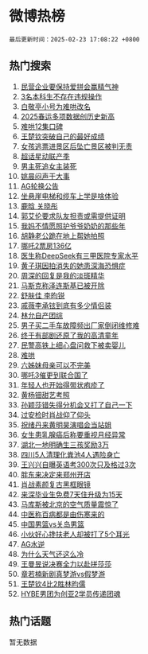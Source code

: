 # 微博热榜

`最后更新时间：2025-02-23 17:08:22 +0800`

## 热门搜索

1. [民营企业要保持爱拼会赢精气神](https://m.weibo.cn/search?containerid=100103type%3D1%26t%3D10%26q%3D%23%E6%B0%91%E8%90%A5%E4%BC%81%E4%B8%9A%E8%A6%81%E4%BF%9D%E6%8C%81%E7%88%B1%E6%8B%BC%E4%BC%9A%E8%B5%A2%E7%B2%BE%E6%B0%94%E7%A5%9E%23&stream_entry_id=51&isnewpage=1&extparam=seat%3D1%26cate%3D10103%26q%3D%2523%25E6%25B0%2591%25E8%2590%25A5%25E4%25BC%2581%25E4%25B8%259A%25E8%25A6%2581%25E4%25BF%259D%25E6%258C%2581%25E7%2588%25B1%25E6%258B%25BC%25E4%25BC%259A%25E8%25B5%25A2%25E7%25B2%25BE%25E6%25B0%2594%25E7%25A5%259E%2523%26filter_type%3Drealtimehot%26stream_entry_id%3D51%26c_type%3D51%26dgr%3D0%26pos%3D0%26display_time%3D1740301701%26pre_seqid%3D174030170107001071053141)
1. [3名本科生不存在违规操作](https://m.weibo.cn/search?containerid=100103type%3D1%26t%3D10%26q%3D%233%E5%90%8D%E6%9C%AC%E7%A7%91%E7%94%9F%E4%B8%8D%E5%AD%98%E5%9C%A8%E8%BF%9D%E8%A7%84%E6%93%8D%E4%BD%9C%23&stream_entry_id=31&isnewpage=1&extparam=seat%3D1%26band_rank%3D1%26filter_type%3Drealtimehot%26c_type%3D31%26pos%3D0%26lcate%3D5001%26realpos%3D1%26flag%3D2%26stream_entry_id%3D31%26q%3D%25233%25E5%2590%258D%25E6%259C%25AC%25E7%25A7%2591%25E7%2594%259F%25E4%25B8%258D%25E5%25AD%2598%25E5%259C%25A8%25E8%25BF%259D%25E8%25A7%2584%25E6%2593%258D%25E4%25BD%259C%2523%26dgr%3D0%26cate%3D5001%26display_time%3D1740301701%26pre_seqid%3D174030170107001071053141)
1. [白敬亭小号为难哄改名](https://m.weibo.cn/search?containerid=100103type%3D1%26t%3D10%26q%3D%23%E7%99%BD%E6%95%AC%E4%BA%AD%E5%B0%8F%E5%8F%B7%E4%B8%BA%E9%9A%BE%E5%93%84%E6%94%B9%E5%90%8D%23&stream_entry_id=31&isnewpage=1&extparam=seat%3D1%26band_rank%3D2%26filter_type%3Drealtimehot%26c_type%3D31%26pos%3D1%26lcate%3D5001%26realpos%3D2%26flag%3D1%26stream_entry_id%3D31%26q%3D%2523%25E7%2599%25BD%25E6%2595%25AC%25E4%25BA%25AD%25E5%25B0%258F%25E5%258F%25B7%25E4%25B8%25BA%25E9%259A%25BE%25E5%2593%2584%25E6%2594%25B9%25E5%2590%258D%2523%26dgr%3D0%26cate%3D5001%26display_time%3D1740301701%26pre_seqid%3D174030170107001071053141)
1. [2025春运多项数据创历史新高](https://m.weibo.cn/search?containerid=100103type%3D1%26t%3D10%26q%3D%232025%E6%98%A5%E8%BF%90%E5%A4%9A%E9%A1%B9%E6%95%B0%E6%8D%AE%E5%88%9B%E5%8E%86%E5%8F%B2%E6%96%B0%E9%AB%98%23&stream_entry_id=31&isnewpage=1&extparam=seat%3D1%26band_rank%3D3%26filter_type%3Drealtimehot%26c_type%3D31%26pos%3D2%26lcate%3D5001%26realpos%3D3%26flag%3D1%26stream_entry_id%3D31%26q%3D%25232025%25E6%2598%25A5%25E8%25BF%2590%25E5%25A4%259A%25E9%25A1%25B9%25E6%2595%25B0%25E6%258D%25AE%25E5%2588%259B%25E5%258E%2586%25E5%258F%25B2%25E6%2596%25B0%25E9%25AB%2598%2523%26dgr%3D0%26cate%3D5001%26display_time%3D1740301701%26pre_seqid%3D174030170107001071053141)
1. [难哄12集口碑](https://m.weibo.cn/search?containerid=100103type%3D1%26t%3D10%26q%3D%E9%9A%BE%E5%93%8412%E9%9B%86%E5%8F%A3%E7%A2%91&stream_entry_id=31&isnewpage=1&extparam=seat%3D1%26band_rank%3D4%26filter_type%3Drealtimehot%26c_type%3D31%26pos%3D3%26lcate%3D5001%26realpos%3D4%26flag%3D2%26stream_entry_id%3D31%26q%3D%25E9%259A%25BE%25E5%2593%258412%25E9%259B%2586%25E5%258F%25A3%25E7%25A2%2591%26dgr%3D0%26cate%3D5001%26display_time%3D1740301701%26pre_seqid%3D174030170107001071053141)
1. [王楚钦突破自己的最好成绩](https://m.weibo.cn/search?containerid=100103type%3D1%26t%3D10%26q%3D%23%E7%8E%8B%E6%A5%9A%E9%92%A6%E7%AA%81%E7%A0%B4%E8%87%AA%E5%B7%B1%E7%9A%84%E6%9C%80%E5%A5%BD%E6%88%90%E7%BB%A9%23&stream_entry_id=31&isnewpage=1&extparam=seat%3D1%26band_rank%3D5%26filter_type%3Drealtimehot%26c_type%3D31%26pos%3D4%26lcate%3D5001%26realpos%3D5%26flag%3D1%26stream_entry_id%3D31%26q%3D%2523%25E7%258E%258B%25E6%25A5%259A%25E9%2592%25A6%25E7%25AA%2581%25E7%25A0%25B4%25E8%2587%25AA%25E5%25B7%25B1%25E7%259A%2584%25E6%259C%2580%25E5%25A5%25BD%25E6%2588%2590%25E7%25BB%25A9%2523%26dgr%3D0%26cate%3D5001%26display_time%3D1740301701%26pre_seqid%3D174030170107001071053141)
1. [女孩逃票进景区后坠亡景区被判无责](https://m.weibo.cn/search?containerid=100103type%3D1%26t%3D10%26q%3D%23%E5%A5%B3%E5%AD%A9%E9%80%83%E7%A5%A8%E8%BF%9B%E6%99%AF%E5%8C%BA%E5%90%8E%E5%9D%A0%E4%BA%A1%E6%99%AF%E5%8C%BA%E8%A2%AB%E5%88%A4%E6%97%A0%E8%B4%A3%23&stream_entry_id=31&isnewpage=1&extparam=seat%3D1%26band_rank%3D6%26filter_type%3Drealtimehot%26c_type%3D31%26pos%3D5%26lcate%3D5001%26realpos%3D6%26flag%3D0%26stream_entry_id%3D31%26q%3D%2523%25E5%25A5%25B3%25E5%25AD%25A9%25E9%2580%2583%25E7%25A5%25A8%25E8%25BF%259B%25E6%2599%25AF%25E5%258C%25BA%25E5%2590%258E%25E5%259D%25A0%25E4%25BA%25A1%25E6%2599%25AF%25E5%258C%25BA%25E8%25A2%25AB%25E5%2588%25A4%25E6%2597%25A0%25E8%25B4%25A3%2523%26dgr%3D0%26cate%3D5001%26display_time%3D1740301701%26pre_seqid%3D174030170107001071053141)
1. [超话星动联产季](https://m.weibo.cn/search?containerid=100103type%3D1%26t%3D10%26q%3D%23%E8%B6%85%E8%AF%9D%E6%98%9F%E5%8A%A8%E8%81%94%E4%BA%A7%E5%AD%A3%23&stream_entry_id=31&isnewpage=1&extparam=seat%3D1%26band_rank%3D7%26filter_type%3Drealtimehot%26c_type%3D31%26pos%3D6%26lcate%3D5001%26adid%3D276501%26is_ad_pos%3D1%26stream_entry_id%3D31%26q%3D%2523%25E8%25B6%2585%25E8%25AF%259D%25E6%2598%259F%25E5%258A%25A8%25E8%2581%2594%25E4%25BA%25A7%25E5%25AD%25A3%2523%26dgr%3D0%26cate%3D5001%26display_time%3D1740301701%26pre_seqid%3D174030170107001071053141)
1. [男主死追女主装死](https://m.weibo.cn/search?containerid=100103type%3D1%26t%3D10%26q%3D%E7%94%B7%E4%B8%BB%E6%AD%BB%E8%BF%BD%E5%A5%B3%E4%B8%BB%E8%A3%85%E6%AD%BB&stream_entry_id=31&isnewpage=1&extparam=seat%3D1%26band_rank%3D7%26filter_type%3Drealtimehot%26c_type%3D31%26pos%3D7%26lcate%3D5001%26realpos%3D7%26flag%3D0%26stream_entry_id%3D31%26q%3D%25E7%2594%25B7%25E4%25B8%25BB%25E6%25AD%25BB%25E8%25BF%25BD%25E5%25A5%25B3%25E4%25B8%25BB%25E8%25A3%2585%25E6%25AD%25BB%26dgr%3D0%26cate%3D5001%26display_time%3D1740301701%26pre_seqid%3D174030170107001071053141)
1. [姚晨闷声干大事](https://m.weibo.cn/search?containerid=100103type%3D1%26t%3D10%26q%3D%E5%A7%9A%E6%99%A8%E9%97%B7%E5%A3%B0%E5%B9%B2%E5%A4%A7%E4%BA%8B&stream_entry_id=31&isnewpage=1&extparam=seat%3D1%26band_rank%3D8%26filter_type%3Drealtimehot%26c_type%3D31%26pos%3D8%26lcate%3D5001%26realpos%3D8%26flag%3D2%26stream_entry_id%3D31%26q%3D%25E5%25A7%259A%25E6%2599%25A8%25E9%2597%25B7%25E5%25A3%25B0%25E5%25B9%25B2%25E5%25A4%25A7%25E4%25BA%258B%26dgr%3D0%26cate%3D5001%26display_time%3D1740301701%26pre_seqid%3D174030170107001071053141)
1. [AG轮换公告](https://m.weibo.cn/search?containerid=100103type%3D1%26t%3D10%26q%3D%23AG%E8%BD%AE%E6%8D%A2%E5%85%AC%E5%91%8A%23&stream_entry_id=31&isnewpage=1&extparam=seat%3D1%26band_rank%3D9%26filter_type%3Drealtimehot%26c_type%3D31%26pos%3D9%26lcate%3D5001%26realpos%3D9%26flag%3D0%26stream_entry_id%3D31%26q%3D%2523AG%25E8%25BD%25AE%25E6%258D%25A2%25E5%2585%25AC%25E5%2591%258A%2523%26dgr%3D0%26cate%3D5001%26display_time%3D1740301701%26pre_seqid%3D174030170107001071053141)
1. [坐悬崖电梯和缆车上学是啥体验](https://m.weibo.cn/search?containerid=100103type%3D1%26t%3D10%26q%3D%23%E5%9D%90%E6%82%AC%E5%B4%96%E7%94%B5%E6%A2%AF%E5%92%8C%E7%BC%86%E8%BD%A6%E4%B8%8A%E5%AD%A6%E6%98%AF%E5%95%A5%E4%BD%93%E9%AA%8C%23&stream_entry_id=31&isnewpage=1&extparam=seat%3D1%26band_rank%3D10%26filter_type%3Drealtimehot%26c_type%3D31%26pos%3D10%26lcate%3D5001%26realpos%3D10%26flag%3D1%26stream_entry_id%3D31%26q%3D%2523%25E5%259D%2590%25E6%2582%25AC%25E5%25B4%2596%25E7%2594%25B5%25E6%25A2%25AF%25E5%2592%258C%25E7%25BC%2586%25E8%25BD%25A6%25E4%25B8%258A%25E5%25AD%25A6%25E6%2598%25AF%25E5%2595%25A5%25E4%25BD%2593%25E9%25AA%258C%2523%26dgr%3D0%26cate%3D5001%26display_time%3D1740301701%26pre_seqid%3D174030170107001071053141)
1. [鹿晗 关晓彤](https://m.weibo.cn/search?containerid=100103type%3D1%26t%3D10%26q%3D%E9%B9%BF%E6%99%97+%E5%85%B3%E6%99%93%E5%BD%A4&stream_entry_id=31&isnewpage=1&extparam=seat%3D1%26band_rank%3D11%26filter_type%3Drealtimehot%26c_type%3D31%26pos%3D11%26lcate%3D5001%26realpos%3D11%26flag%3D1%26stream_entry_id%3D31%26q%3D%25E9%25B9%25BF%25E6%2599%2597%2520%25E5%2585%25B3%25E6%2599%2593%25E5%25BD%25A4%26dgr%3D0%26cate%3D5001%26display_time%3D1740301701%26pre_seqid%3D174030170107001071053141)
1. [郭艾伦要求队友担责或需提供证明](https://m.weibo.cn/search?containerid=100103type%3D1%26t%3D10%26q%3D%23%E9%83%AD%E8%89%BE%E4%BC%A6%E8%A6%81%E6%B1%82%E9%98%9F%E5%8F%8B%E6%8B%85%E8%B4%A3%E6%88%96%E9%9C%80%E6%8F%90%E4%BE%9B%E8%AF%81%E6%98%8E%23&stream_entry_id=31&isnewpage=1&extparam=seat%3D1%26band_rank%3D12%26filter_type%3Drealtimehot%26c_type%3D31%26pos%3D12%26lcate%3D5001%26realpos%3D12%26flag%3D1%26stream_entry_id%3D31%26q%3D%2523%25E9%2583%25AD%25E8%2589%25BE%25E4%25BC%25A6%25E8%25A6%2581%25E6%25B1%2582%25E9%2598%259F%25E5%258F%258B%25E6%258B%2585%25E8%25B4%25A3%25E6%2588%2596%25E9%259C%2580%25E6%258F%2590%25E4%25BE%259B%25E8%25AF%2581%25E6%2598%258E%2523%26dgr%3D0%26cate%3D5001%26display_time%3D1740301701%26pre_seqid%3D174030170107001071053141)
1. [我妈不情愿照护爷爷奶奶的那些年](https://m.weibo.cn/search?containerid=100103type%3D1%26t%3D10%26q%3D%23%E6%88%91%E5%A6%88%E4%B8%8D%E6%83%85%E6%84%BF%E7%85%A7%E6%8A%A4%E7%88%B7%E7%88%B7%E5%A5%B6%E5%A5%B6%E7%9A%84%E9%82%A3%E4%BA%9B%E5%B9%B4%23&stream_entry_id=31&isnewpage=1&extparam=seat%3D1%26band_rank%3D13%26filter_type%3Drealtimehot%26c_type%3D31%26pos%3D13%26lcate%3D5001%26realpos%3D13%26flag%3D0%26stream_entry_id%3D31%26q%3D%2523%25E6%2588%2591%25E5%25A6%2588%25E4%25B8%258D%25E6%2583%2585%25E6%2584%25BF%25E7%2585%25A7%25E6%258A%25A4%25E7%2588%25B7%25E7%2588%25B7%25E5%25A5%25B6%25E5%25A5%25B6%25E7%259A%2584%25E9%2582%25A3%25E4%25BA%259B%25E5%25B9%25B4%2523%26dgr%3D0%26cate%3D5001%26display_time%3D1740301701%26pre_seqid%3D174030170107001071053141)
1. [胡静老公跪在地上帮她拍照](https://m.weibo.cn/search?containerid=100103type%3D1%26t%3D10%26q%3D%23%E8%83%A1%E9%9D%99%E8%80%81%E5%85%AC%E8%B7%AA%E5%9C%A8%E5%9C%B0%E4%B8%8A%E5%B8%AE%E5%A5%B9%E6%8B%8D%E7%85%A7%23&stream_entry_id=31&isnewpage=1&extparam=seat%3D1%26band_rank%3D14%26filter_type%3Drealtimehot%26c_type%3D31%26pos%3D14%26lcate%3D5001%26realpos%3D14%26flag%3D2%26stream_entry_id%3D31%26q%3D%2523%25E8%2583%25A1%25E9%259D%2599%25E8%2580%2581%25E5%2585%25AC%25E8%25B7%25AA%25E5%259C%25A8%25E5%259C%25B0%25E4%25B8%258A%25E5%25B8%25AE%25E5%25A5%25B9%25E6%258B%258D%25E7%2585%25A7%2523%26dgr%3D0%26cate%3D5001%26display_time%3D1740301701%26pre_seqid%3D174030170107001071053141)
1. [哪吒2票房136亿](https://m.weibo.cn/search?containerid=100103type%3D1%26t%3D10%26q%3D%23%E5%93%AA%E5%90%922%E7%A5%A8%E6%88%BF136%E4%BA%BF%23&stream_entry_id=31&isnewpage=1&extparam=seat%3D1%26band_rank%3D15%26filter_type%3Drealtimehot%26c_type%3D31%26pos%3D15%26lcate%3D5001%26realpos%3D15%26flag%3D0%26stream_entry_id%3D31%26q%3D%2523%25E5%2593%25AA%25E5%2590%25922%25E7%25A5%25A8%25E6%2588%25BF136%25E4%25BA%25BF%2523%26dgr%3D0%26cate%3D5001%26display_time%3D1740301701%26pre_seqid%3D174030170107001071053141)
1. [医生称DeepSeek有三甲医院专家水平](https://m.weibo.cn/search?containerid=100103type%3D1%26t%3D10%26q%3D%23%E5%8C%BB%E7%94%9F%E7%A7%B0DeepSeek%E6%9C%89%E4%B8%89%E7%94%B2%E5%8C%BB%E9%99%A2%E4%B8%93%E5%AE%B6%E6%B0%B4%E5%B9%B3%23&stream_entry_id=31&isnewpage=1&extparam=seat%3D1%26band_rank%3D16%26filter_type%3Drealtimehot%26c_type%3D31%26pos%3D16%26lcate%3D5001%26realpos%3D16%26flag%3D2%26stream_entry_id%3D31%26q%3D%2523%25E5%258C%25BB%25E7%2594%259F%25E7%25A7%25B0DeepSeek%25E6%259C%2589%25E4%25B8%2589%25E7%2594%25B2%25E5%258C%25BB%25E9%2599%25A2%25E4%25B8%2593%25E5%25AE%25B6%25E6%25B0%25B4%25E5%25B9%25B3%2523%26dgr%3D0%26cate%3D5001%26display_time%3D1740301701%26pre_seqid%3D174030170107001071053141)
1. [黄子琪因拍消失的她患深海恐惧症](https://m.weibo.cn/search?containerid=100103type%3D1%26t%3D10%26q%3D%E9%BB%84%E5%AD%90%E7%90%AA%E5%9B%A0%E6%8B%8D%E6%B6%88%E5%A4%B1%E7%9A%84%E5%A5%B9%E6%82%A3%E6%B7%B1%E6%B5%B7%E6%81%90%E6%83%A7%E7%97%87&stream_entry_id=31&isnewpage=1&extparam=seat%3D1%26band_rank%3D17%26filter_type%3Drealtimehot%26c_type%3D31%26pos%3D17%26lcate%3D5001%26realpos%3D17%26flag%3D1%26stream_entry_id%3D31%26q%3D%25E9%25BB%2584%25E5%25AD%2590%25E7%2590%25AA%25E5%259B%25A0%25E6%258B%258D%25E6%25B6%2588%25E5%25A4%25B1%25E7%259A%2584%25E5%25A5%25B9%25E6%2582%25A3%25E6%25B7%25B1%25E6%25B5%25B7%25E6%2581%2590%25E6%2583%25A7%25E7%2597%2587%26dgr%3D0%26cate%3D5001%26display_time%3D1740301701%26pre_seqid%3D174030170107001071053141)
1. [周深的回复是我的淡斑精华](https://m.weibo.cn/search?containerid=100103type%3D1%26t%3D10%26q%3D%E5%91%A8%E6%B7%B1%E7%9A%84%E5%9B%9E%E5%A4%8D%E6%98%AF%E6%88%91%E7%9A%84%E6%B7%A1%E6%96%91%E7%B2%BE%E5%8D%8E&stream_entry_id=31&isnewpage=1&extparam=seat%3D1%26band_rank%3D18%26filter_type%3Drealtimehot%26c_type%3D31%26pos%3D18%26lcate%3D5001%26realpos%3D18%26flag%3D1%26stream_entry_id%3D31%26q%3D%25E5%2591%25A8%25E6%25B7%25B1%25E7%259A%2584%25E5%259B%259E%25E5%25A4%258D%25E6%2598%25AF%25E6%2588%2591%25E7%259A%2584%25E6%25B7%25A1%25E6%2596%2591%25E7%25B2%25BE%25E5%258D%258E%26dgr%3D0%26cate%3D5001%26display_time%3D1740301701%26pre_seqid%3D174030170107001071053141)
1. [马斯克称泽连斯基已被开除](https://m.weibo.cn/search?containerid=100103type%3D1%26t%3D10%26q%3D%23%E9%A9%AC%E6%96%AF%E5%85%8B%E7%A7%B0%E6%B3%BD%E8%BF%9E%E6%96%AF%E5%9F%BA%E5%B7%B2%E8%A2%AB%E5%BC%80%E9%99%A4%23&stream_entry_id=31&isnewpage=1&extparam=seat%3D1%26band_rank%3D19%26filter_type%3Drealtimehot%26c_type%3D31%26pos%3D19%26lcate%3D5001%26realpos%3D19%26flag%3D0%26stream_entry_id%3D31%26q%3D%2523%25E9%25A9%25AC%25E6%2596%25AF%25E5%2585%258B%25E7%25A7%25B0%25E6%25B3%25BD%25E8%25BF%259E%25E6%2596%25AF%25E5%259F%25BA%25E5%25B7%25B2%25E8%25A2%25AB%25E5%25BC%2580%25E9%2599%25A4%2523%26dgr%3D0%26cate%3D5001%26display_time%3D1740301701%26pre_seqid%3D174030170107001071053141)
1. [舒肤佳 李昀锐](https://m.weibo.cn/search?containerid=100103type%3D1%26t%3D10%26q%3D%E8%88%92%E8%82%A4%E4%BD%B3+%E6%9D%8E%E6%98%80%E9%94%90&stream_entry_id=31&isnewpage=1&extparam=seat%3D1%26band_rank%3D20%26filter_type%3Drealtimehot%26c_type%3D31%26pos%3D20%26lcate%3D5001%26realpos%3D20%26flag%3D1%26stream_entry_id%3D31%26q%3D%25E8%2588%2592%25E8%2582%25A4%25E4%25BD%25B3%2520%25E6%259D%258E%25E6%2598%2580%25E9%2594%2590%26dgr%3D0%26cate%3D5001%26display_time%3D1740301701%26pre_seqid%3D174030170107001071053141)
1. [戚薇李承铉到底有多少情侣装](https://m.weibo.cn/search?containerid=100103type%3D1%26t%3D10%26q%3D%23%E6%88%9A%E8%96%87%E6%9D%8E%E6%89%BF%E9%93%89%E5%88%B0%E5%BA%95%E6%9C%89%E5%A4%9A%E5%B0%91%E6%83%85%E4%BE%A3%E8%A3%85%23&stream_entry_id=31&isnewpage=1&extparam=seat%3D1%26band_rank%3D21%26filter_type%3Drealtimehot%26c_type%3D31%26pos%3D21%26lcate%3D5001%26realpos%3D21%26flag%3D1%26stream_entry_id%3D31%26q%3D%2523%25E6%2588%259A%25E8%2596%2587%25E6%259D%258E%25E6%2589%25BF%25E9%2593%2589%25E5%2588%25B0%25E5%25BA%2595%25E6%259C%2589%25E5%25A4%259A%25E5%25B0%2591%25E6%2583%2585%25E4%25BE%25A3%25E8%25A3%2585%2523%26dgr%3D0%26cate%3D5001%26display_time%3D1740301701%26pre_seqid%3D174030170107001071053141)
1. [林允自产团综](https://m.weibo.cn/search?containerid=100103type%3D1%26t%3D10%26q%3D%E6%9E%97%E5%85%81%E8%87%AA%E4%BA%A7%E5%9B%A2%E7%BB%BC&stream_entry_id=31&isnewpage=1&extparam=seat%3D1%26band_rank%3D22%26filter_type%3Drealtimehot%26c_type%3D31%26pos%3D22%26lcate%3D5001%26realpos%3D22%26flag%3D1%26stream_entry_id%3D31%26q%3D%25E6%259E%2597%25E5%2585%2581%25E8%2587%25AA%25E4%25BA%25A7%25E5%259B%25A2%25E7%25BB%25BC%26dgr%3D0%26cate%3D5001%26display_time%3D1740301701%26pre_seqid%3D174030170107001071053141)
1. [男子买二手车故障频出厂家倒闭维修难](https://m.weibo.cn/search?containerid=100103type%3D1%26t%3D10%26q%3D%23%E7%94%B7%E5%AD%90%E4%B9%B0%E4%BA%8C%E6%89%8B%E8%BD%A6%E6%95%85%E9%9A%9C%E9%A2%91%E5%87%BA%E5%8E%82%E5%AE%B6%E5%80%92%E9%97%AD%E7%BB%B4%E4%BF%AE%E9%9A%BE%23&stream_entry_id=31&isnewpage=1&extparam=seat%3D1%26band_rank%3D23%26filter_type%3Drealtimehot%26c_type%3D31%26pos%3D23%26lcate%3D5001%26realpos%3D23%26flag%3D1%26stream_entry_id%3D31%26q%3D%2523%25E7%2594%25B7%25E5%25AD%2590%25E4%25B9%25B0%25E4%25BA%258C%25E6%2589%258B%25E8%25BD%25A6%25E6%2595%2585%25E9%259A%259C%25E9%25A2%2591%25E5%2587%25BA%25E5%258E%2582%25E5%25AE%25B6%25E5%2580%2592%25E9%2597%25AD%25E7%25BB%25B4%25E4%25BF%25AE%25E9%259A%25BE%2523%26dgr%3D0%26cate%3D5001%26display_time%3D1740301701%26pre_seqid%3D174030170107001071053141)
1. [终于有部剧还原了我的高清童年](https://m.weibo.cn/search?containerid=100103type%3D1%26t%3D10%26q%3D%E7%BB%88%E4%BA%8E%E6%9C%89%E9%83%A8%E5%89%A7%E8%BF%98%E5%8E%9F%E4%BA%86%E6%88%91%E7%9A%84%E9%AB%98%E6%B8%85%E7%AB%A5%E5%B9%B4&stream_entry_id=31&isnewpage=1&extparam=seat%3D1%26band_rank%3D24%26filter_type%3Drealtimehot%26c_type%3D31%26pos%3D24%26lcate%3D5001%26realpos%3D24%26flag%3D0%26stream_entry_id%3D31%26q%3D%25E7%25BB%2588%25E4%25BA%258E%25E6%259C%2589%25E9%2583%25A8%25E5%2589%25A7%25E8%25BF%2598%25E5%258E%259F%25E4%25BA%2586%25E6%2588%2591%25E7%259A%2584%25E9%25AB%2598%25E6%25B8%2585%25E7%25AB%25A5%25E5%25B9%25B4%26dgr%3D0%26cate%3D5001%26display_time%3D1740301701%26pre_seqid%3D174030170107001071053141)
1. [民警高铁上细心盘问救下被卖婴儿](https://m.weibo.cn/search?containerid=100103type%3D1%26t%3D10%26q%3D%23%E6%B0%91%E8%AD%A6%E9%AB%98%E9%93%81%E4%B8%8A%E7%BB%86%E5%BF%83%E7%9B%98%E9%97%AE%E6%95%91%E4%B8%8B%E8%A2%AB%E5%8D%96%E5%A9%B4%E5%84%BF%23&stream_entry_id=31&isnewpage=1&extparam=seat%3D1%26band_rank%3D25%26filter_type%3Drealtimehot%26c_type%3D31%26pos%3D25%26lcate%3D5001%26realpos%3D25%26flag%3D1%26stream_entry_id%3D31%26q%3D%2523%25E6%25B0%2591%25E8%25AD%25A6%25E9%25AB%2598%25E9%2593%2581%25E4%25B8%258A%25E7%25BB%2586%25E5%25BF%2583%25E7%259B%2598%25E9%2597%25AE%25E6%2595%2591%25E4%25B8%258B%25E8%25A2%25AB%25E5%258D%2596%25E5%25A9%25B4%25E5%2584%25BF%2523%26dgr%3D0%26cate%3D5001%26display_time%3D1740301701%26pre_seqid%3D174030170107001071053141)
1. [难哄](https://m.weibo.cn/search?containerid=100103type%3D1%26t%3D10%26q%3D%E9%9A%BE%E5%93%84&stream_entry_id=31&isnewpage=1&extparam=seat%3D1%26band_rank%3D26%26filter_type%3Drealtimehot%26c_type%3D31%26pos%3D26%26lcate%3D5001%26realpos%3D26%26flag%3D0%26stream_entry_id%3D31%26q%3D%25E9%259A%25BE%25E5%2593%2584%26dgr%3D0%26cate%3D5001%26display_time%3D1740301701%26pre_seqid%3D174030170107001071053141)
1. [六姊妹母亲可以不完美](https://m.weibo.cn/search?containerid=100103type%3D1%26t%3D10%26q%3D%E5%85%AD%E5%A7%8A%E5%A6%B9%E6%AF%8D%E4%BA%B2%E5%8F%AF%E4%BB%A5%E4%B8%8D%E5%AE%8C%E7%BE%8E&stream_entry_id=31&isnewpage=1&extparam=seat%3D1%26band_rank%3D27%26filter_type%3Drealtimehot%26c_type%3D31%26pos%3D27%26lcate%3D5001%26realpos%3D27%26flag%3D1%26stream_entry_id%3D31%26q%3D%25E5%2585%25AD%25E5%25A7%258A%25E5%25A6%25B9%25E6%25AF%258D%25E4%25BA%25B2%25E5%258F%25AF%25E4%25BB%25A5%25E4%25B8%258D%25E5%25AE%258C%25E7%25BE%258E%26dgr%3D0%26cate%3D5001%26display_time%3D1740301701%26pre_seqid%3D174030170107001071053141)
1. [哪吒3催更到联合国了](https://m.weibo.cn/search?containerid=100103type%3D1%26t%3D10%26q%3D%23%E5%93%AA%E5%90%923%E5%82%AC%E6%9B%B4%E5%88%B0%E8%81%94%E5%90%88%E5%9B%BD%E4%BA%86%23&stream_entry_id=31&isnewpage=1&extparam=seat%3D1%26band_rank%3D28%26filter_type%3Drealtimehot%26c_type%3D31%26pos%3D28%26lcate%3D5001%26realpos%3D28%26flag%3D0%26stream_entry_id%3D31%26q%3D%2523%25E5%2593%25AA%25E5%2590%25923%25E5%2582%25AC%25E6%259B%25B4%25E5%2588%25B0%25E8%2581%2594%25E5%2590%2588%25E5%259B%25BD%25E4%25BA%2586%2523%26dgr%3D0%26cate%3D5001%26display_time%3D1740301701%26pre_seqid%3D174030170107001071053141)
1. [年轻人也开始得带状疱疹了](https://m.weibo.cn/search?containerid=100103type%3D1%26t%3D10%26q%3D%23%E5%B9%B4%E8%BD%BB%E4%BA%BA%E4%B9%9F%E5%BC%80%E5%A7%8B%E5%BE%97%E5%B8%A6%E7%8A%B6%E7%96%B1%E7%96%B9%E4%BA%86%23&stream_entry_id=31&isnewpage=1&extparam=seat%3D1%26band_rank%3D29%26filter_type%3Drealtimehot%26c_type%3D31%26pos%3D29%26lcate%3D5001%26realpos%3D29%26flag%3D1%26stream_entry_id%3D31%26q%3D%2523%25E5%25B9%25B4%25E8%25BD%25BB%25E4%25BA%25BA%25E4%25B9%259F%25E5%25BC%2580%25E5%25A7%258B%25E5%25BE%2597%25E5%25B8%25A6%25E7%258A%25B6%25E7%2596%25B1%25E7%2596%25B9%25E4%25BA%2586%2523%26dgr%3D0%26cate%3D5001%26display_time%3D1740301701%26pre_seqid%3D174030170107001071053141)
1. [黄杨钿甜艺考照](https://m.weibo.cn/search?containerid=100103type%3D1%26t%3D10%26q%3D%23%E9%BB%84%E6%9D%A8%E9%92%BF%E7%94%9C%E8%89%BA%E8%80%83%E7%85%A7%23&stream_entry_id=31&isnewpage=1&extparam=seat%3D1%26band_rank%3D30%26filter_type%3Drealtimehot%26c_type%3D31%26pos%3D30%26lcate%3D5001%26realpos%3D30%26flag%3D0%26stream_entry_id%3D31%26q%3D%2523%25E9%25BB%2584%25E6%259D%25A8%25E9%2592%25BF%25E7%2594%259C%25E8%2589%25BA%25E8%2580%2583%25E7%2585%25A7%2523%26dgr%3D0%26cate%3D5001%26display_time%3D1740301701%26pre_seqid%3D174030170107001071053141)
1. [孙颖莎错失得分机会又打了自己一下](https://m.weibo.cn/search?containerid=100103type%3D1%26t%3D10%26q%3D%23%E5%AD%99%E9%A2%96%E8%8E%8E%E9%94%99%E5%A4%B1%E5%BE%97%E5%88%86%E6%9C%BA%E4%BC%9A%E5%8F%88%E6%89%93%E4%BA%86%E8%87%AA%E5%B7%B1%E4%B8%80%E4%B8%8B%23&stream_entry_id=31&isnewpage=1&extparam=seat%3D1%26band_rank%3D31%26filter_type%3Drealtimehot%26c_type%3D31%26pos%3D31%26lcate%3D5001%26realpos%3D31%26flag%3D1%26stream_entry_id%3D31%26q%3D%2523%25E5%25AD%2599%25E9%25A2%2596%25E8%258E%258E%25E9%2594%2599%25E5%25A4%25B1%25E5%25BE%2597%25E5%2588%2586%25E6%259C%25BA%25E4%25BC%259A%25E5%258F%2588%25E6%2589%2593%25E4%25BA%2586%25E8%2587%25AA%25E5%25B7%25B1%25E4%25B8%2580%25E4%25B8%258B%2523%26dgr%3D0%26cate%3D5001%26display_time%3D1740301701%26pre_seqid%3D174030170107001071053141)
1. [过安检时肖战仰了仰头](https://m.weibo.cn/search?containerid=100103type%3D1%26t%3D10%26q%3D%23%E8%BF%87%E5%AE%89%E6%A3%80%E6%97%B6%E8%82%96%E6%88%98%E4%BB%B0%E4%BA%86%E4%BB%B0%E5%A4%B4%23&stream_entry_id=31&isnewpage=1&extparam=seat%3D1%26band_rank%3D32%26filter_type%3Drealtimehot%26c_type%3D31%26pos%3D32%26lcate%3D5001%26realpos%3D32%26flag%3D0%26stream_entry_id%3D31%26q%3D%2523%25E8%25BF%2587%25E5%25AE%2589%25E6%25A3%2580%25E6%2597%25B6%25E8%2582%2596%25E6%2588%2598%25E4%25BB%25B0%25E4%25BA%2586%25E4%25BB%25B0%25E5%25A4%25B4%2523%26dgr%3D0%26cate%3D5001%26display_time%3D1740301701%26pre_seqid%3D174030170107001071053141)
1. [祝绪丹来黄明昊演唱会当站姐](https://m.weibo.cn/search?containerid=100103type%3D1%26t%3D10%26q%3D%E7%A5%9D%E7%BB%AA%E4%B8%B9%E6%9D%A5%E9%BB%84%E6%98%8E%E6%98%8A%E6%BC%94%E5%94%B1%E4%BC%9A%E5%BD%93%E7%AB%99%E5%A7%90&stream_entry_id=31&isnewpage=1&extparam=seat%3D1%26band_rank%3D33%26filter_type%3Drealtimehot%26c_type%3D31%26pos%3D33%26lcate%3D5001%26realpos%3D33%26flag%3D1%26stream_entry_id%3D31%26q%3D%25E7%25A5%259D%25E7%25BB%25AA%25E4%25B8%25B9%25E6%259D%25A5%25E9%25BB%2584%25E6%2598%258E%25E6%2598%258A%25E6%25BC%2594%25E5%2594%25B1%25E4%25BC%259A%25E5%25BD%2593%25E7%25AB%2599%25E5%25A7%2590%26dgr%3D0%26cate%3D5001%26display_time%3D1740301701%26pre_seqid%3D174030170107001071053141)
1. [女生患乳腺癌后称要重视月经异常](https://m.weibo.cn/search?containerid=100103type%3D1%26t%3D10%26q%3D%23%E5%A5%B3%E7%94%9F%E6%82%A3%E4%B9%B3%E8%85%BA%E7%99%8C%E5%90%8E%E7%A7%B0%E8%A6%81%E9%87%8D%E8%A7%86%E6%9C%88%E7%BB%8F%E5%BC%82%E5%B8%B8%23&stream_entry_id=31&isnewpage=1&extparam=seat%3D1%26band_rank%3D34%26filter_type%3Drealtimehot%26c_type%3D31%26pos%3D34%26lcate%3D5001%26realpos%3D34%26flag%3D0%26stream_entry_id%3D31%26q%3D%2523%25E5%25A5%25B3%25E7%2594%259F%25E6%2582%25A3%25E4%25B9%25B3%25E8%2585%25BA%25E7%2599%258C%25E5%2590%258E%25E7%25A7%25B0%25E8%25A6%2581%25E9%2587%258D%25E8%25A7%2586%25E6%259C%2588%25E7%25BB%258F%25E5%25BC%2582%25E5%25B8%25B8%2523%26dgr%3D0%26cate%3D5001%26display_time%3D1740301701%26pre_seqid%3D174030170107001071053141)
1. [湖北一地明确生三孩奖励3万](https://m.weibo.cn/search?containerid=100103type%3D1%26t%3D10%26q%3D%23%E6%B9%96%E5%8C%97%E4%B8%80%E5%9C%B0%E6%98%8E%E7%A1%AE%E7%94%9F%E4%B8%89%E5%AD%A9%E5%A5%96%E5%8A%B13%E4%B8%87%23&stream_entry_id=31&isnewpage=1&extparam=seat%3D1%26band_rank%3D35%26filter_type%3Drealtimehot%26c_type%3D31%26pos%3D35%26lcate%3D5001%26realpos%3D35%26flag%3D0%26stream_entry_id%3D31%26q%3D%2523%25E6%25B9%2596%25E5%258C%2597%25E4%25B8%2580%25E5%259C%25B0%25E6%2598%258E%25E7%25A1%25AE%25E7%2594%259F%25E4%25B8%2589%25E5%25AD%25A9%25E5%25A5%2596%25E5%258A%25B13%25E4%25B8%2587%2523%26dgr%3D0%26cate%3D5001%26display_time%3D1740301701%26pre_seqid%3D174030170107001071053141)
1. [四川5人清理化粪池4人遇险身亡](https://m.weibo.cn/search?containerid=100103type%3D1%26t%3D10%26q%3D%23%E5%9B%9B%E5%B7%9D5%E4%BA%BA%E6%B8%85%E7%90%86%E5%8C%96%E7%B2%AA%E6%B1%A04%E4%BA%BA%E9%81%87%E9%99%A9%E8%BA%AB%E4%BA%A1%23&stream_entry_id=31&isnewpage=1&extparam=seat%3D1%26band_rank%3D36%26filter_type%3Drealtimehot%26c_type%3D31%26pos%3D36%26lcate%3D5001%26realpos%3D36%26flag%3D1%26stream_entry_id%3D31%26q%3D%2523%25E5%259B%259B%25E5%25B7%259D5%25E4%25BA%25BA%25E6%25B8%2585%25E7%2590%2586%25E5%258C%2596%25E7%25B2%25AA%25E6%25B1%25A04%25E4%25BA%25BA%25E9%2581%2587%25E9%2599%25A9%25E8%25BA%25AB%25E4%25BA%25A1%2523%26dgr%3D0%26cate%3D5001%26display_time%3D1740301701%26pre_seqid%3D174030170107001071053141)
1. [王兴兴自曝英语考300次只及格过3次](https://m.weibo.cn/search?containerid=100103type%3D1%26t%3D10%26q%3D%23%E7%8E%8B%E5%85%B4%E5%85%B4%E8%87%AA%E6%9B%9D%E8%8B%B1%E8%AF%AD%E8%80%83300%E6%AC%A1%E5%8F%AA%E5%8F%8A%E6%A0%BC%E8%BF%873%E6%AC%A1%23&stream_entry_id=31&isnewpage=1&extparam=seat%3D1%26band_rank%3D37%26filter_type%3Drealtimehot%26c_type%3D31%26pos%3D37%26lcate%3D5001%26realpos%3D37%26flag%3D1%26stream_entry_id%3D31%26q%3D%2523%25E7%258E%258B%25E5%2585%25B4%25E5%2585%25B4%25E8%2587%25AA%25E6%259B%259D%25E8%258B%25B1%25E8%25AF%25AD%25E8%2580%2583300%25E6%25AC%25A1%25E5%258F%25AA%25E5%258F%258A%25E6%25A0%25BC%25E8%25BF%25873%25E6%25AC%25A1%2523%26dgr%3D0%26cate%3D5001%26display_time%3D1740301701%26pre_seqid%3D174030170107001071053141)
1. [胖东来决定来郑州开店](https://m.weibo.cn/search?containerid=100103type%3D1%26t%3D10%26q%3D%23%E8%83%96%E4%B8%9C%E6%9D%A5%E5%86%B3%E5%AE%9A%E6%9D%A5%E9%83%91%E5%B7%9E%E5%BC%80%E5%BA%97%23&stream_entry_id=31&isnewpage=1&extparam=seat%3D1%26band_rank%3D38%26filter_type%3Drealtimehot%26c_type%3D31%26pos%3D38%26lcate%3D5001%26realpos%3D38%26flag%3D0%26stream_entry_id%3D31%26q%3D%2523%25E8%2583%2596%25E4%25B8%259C%25E6%259D%25A5%25E5%2586%25B3%25E5%25AE%259A%25E6%259D%25A5%25E9%2583%2591%25E5%25B7%259E%25E5%25BC%2580%25E5%25BA%2597%2523%26dgr%3D0%26cate%3D5001%26display_time%3D1740301701%26pre_seqid%3D174030170107001071053141)
1. [肖战素颜复古黑框眼镜](https://m.weibo.cn/search?containerid=100103type%3D1%26t%3D10%26q%3D%23%E8%82%96%E6%88%98%E7%B4%A0%E9%A2%9C%E5%A4%8D%E5%8F%A4%E9%BB%91%E6%A1%86%E7%9C%BC%E9%95%9C%23&stream_entry_id=31&isnewpage=1&extparam=seat%3D1%26band_rank%3D39%26filter_type%3Drealtimehot%26c_type%3D31%26pos%3D39%26lcate%3D5001%26realpos%3D39%26flag%3D1%26stream_entry_id%3D31%26q%3D%2523%25E8%2582%2596%25E6%2588%2598%25E7%25B4%25A0%25E9%25A2%259C%25E5%25A4%258D%25E5%258F%25A4%25E9%25BB%2591%25E6%25A1%2586%25E7%259C%25BC%25E9%2595%259C%2523%26dgr%3D0%26cate%3D5001%26display_time%3D1740301701%26pre_seqid%3D174030170107001071053141)
1. [来深毕业生免费7天住升级为15天](https://m.weibo.cn/search?containerid=100103type%3D1%26t%3D10%26q%3D%23%E6%9D%A5%E6%B7%B1%E6%AF%95%E4%B8%9A%E7%94%9F%E5%85%8D%E8%B4%B97%E5%A4%A9%E4%BD%8F%E5%8D%87%E7%BA%A7%E4%B8%BA15%E5%A4%A9%23&stream_entry_id=31&isnewpage=1&extparam=seat%3D1%26band_rank%3D40%26filter_type%3Drealtimehot%26c_type%3D31%26pos%3D40%26lcate%3D5001%26realpos%3D40%26flag%3D1%26stream_entry_id%3D31%26q%3D%2523%25E6%259D%25A5%25E6%25B7%25B1%25E6%25AF%2595%25E4%25B8%259A%25E7%2594%259F%25E5%2585%258D%25E8%25B4%25B97%25E5%25A4%25A9%25E4%25BD%258F%25E5%258D%2587%25E7%25BA%25A7%25E4%25B8%25BA15%25E5%25A4%25A9%2523%26dgr%3D0%26cate%3D5001%26display_time%3D1740301701%26pre_seqid%3D174030170107001071053141)
1. [马库斯被北京的空气质量震惊了](https://m.weibo.cn/search?containerid=100103type%3D1%26t%3D10%26q%3D%23%E9%A9%AC%E5%BA%93%E6%96%AF%E8%A2%AB%E5%8C%97%E4%BA%AC%E7%9A%84%E7%A9%BA%E6%B0%94%E8%B4%A8%E9%87%8F%E9%9C%87%E6%83%8A%E4%BA%86%23&stream_entry_id=31&isnewpage=1&extparam=seat%3D1%26band_rank%3D41%26filter_type%3Drealtimehot%26c_type%3D31%26pos%3D41%26lcate%3D5001%26realpos%3D41%26flag%3D1%26stream_entry_id%3D31%26q%3D%2523%25E9%25A9%25AC%25E5%25BA%2593%25E6%2596%25AF%25E8%25A2%25AB%25E5%258C%2597%25E4%25BA%25AC%25E7%259A%2584%25E7%25A9%25BA%25E6%25B0%2594%25E8%25B4%25A8%25E9%2587%258F%25E9%259C%2587%25E6%2583%258A%25E4%25BA%2586%2523%26dgr%3D0%26cate%3D5001%26display_time%3D1740301701%26pre_seqid%3D174030170107001071053141)
1. [中医称百病都是由伤寒来的](https://m.weibo.cn/search?containerid=100103type%3D1%26t%3D10%26q%3D%23%E4%B8%AD%E5%8C%BB%E7%A7%B0%E7%99%BE%E7%97%85%E9%83%BD%E6%98%AF%E7%94%B1%E4%BC%A4%E5%AF%92%E6%9D%A5%E7%9A%84%23&stream_entry_id=31&isnewpage=1&extparam=seat%3D1%26band_rank%3D42%26filter_type%3Drealtimehot%26c_type%3D31%26pos%3D42%26lcate%3D5001%26realpos%3D42%26flag%3D1%26stream_entry_id%3D31%26q%3D%2523%25E4%25B8%25AD%25E5%258C%25BB%25E7%25A7%25B0%25E7%2599%25BE%25E7%2597%2585%25E9%2583%25BD%25E6%2598%25AF%25E7%2594%25B1%25E4%25BC%25A4%25E5%25AF%2592%25E6%259D%25A5%25E7%259A%2584%2523%26dgr%3D0%26cate%3D5001%26display_time%3D1740301701%26pre_seqid%3D174030170107001071053141)
1. [中国男篮vs关岛男篮](https://m.weibo.cn/search?containerid=100103type%3D1%26t%3D10%26q%3D%23%E4%B8%AD%E5%9B%BD%E7%94%B7%E7%AF%AEvs%E5%85%B3%E5%B2%9B%E7%94%B7%E7%AF%AE%23&stream_entry_id=31&isnewpage=1&extparam=seat%3D1%26band_rank%3D43%26filter_type%3Drealtimehot%26c_type%3D31%26pos%3D43%26lcate%3D5001%26realpos%3D43%26flag%3D1%26stream_entry_id%3D31%26q%3D%2523%25E4%25B8%25AD%25E5%259B%25BD%25E7%2594%25B7%25E7%25AF%25AEvs%25E5%2585%25B3%25E5%25B2%259B%25E7%2594%25B7%25E7%25AF%25AE%2523%26dgr%3D0%26cate%3D5001%26display_time%3D1740301701%26pre_seqid%3D174030170107001071053141)
1. [小伙好心搀扶老人却被打了5个耳光](https://m.weibo.cn/search?containerid=100103type%3D1%26t%3D10%26q%3D%23%E5%B0%8F%E4%BC%99%E5%A5%BD%E5%BF%83%E6%90%80%E6%89%B6%E8%80%81%E4%BA%BA%E5%8D%B4%E8%A2%AB%E6%89%93%E4%BA%865%E4%B8%AA%E8%80%B3%E5%85%89%23&stream_entry_id=31&isnewpage=1&extparam=seat%3D1%26band_rank%3D44%26filter_type%3Drealtimehot%26c_type%3D31%26pos%3D44%26lcate%3D5001%26realpos%3D44%26flag%3D1%26stream_entry_id%3D31%26q%3D%2523%25E5%25B0%258F%25E4%25BC%2599%25E5%25A5%25BD%25E5%25BF%2583%25E6%2590%2580%25E6%2589%25B6%25E8%2580%2581%25E4%25BA%25BA%25E5%258D%25B4%25E8%25A2%25AB%25E6%2589%2593%25E4%25BA%25865%25E4%25B8%25AA%25E8%2580%25B3%25E5%2585%2589%2523%26dgr%3D0%26cate%3D5001%26display_time%3D1740301701%26pre_seqid%3D174030170107001071053141)
1. [AG水逆](https://m.weibo.cn/search?containerid=100103type%3D1%26t%3D10%26q%3DAG%E6%B0%B4%E9%80%86&stream_entry_id=31&isnewpage=1&extparam=seat%3D1%26band_rank%3D45%26filter_type%3Drealtimehot%26c_type%3D31%26pos%3D45%26lcate%3D5001%26realpos%3D45%26flag%3D1%26stream_entry_id%3D31%26q%3DAG%25E6%25B0%25B4%25E9%2580%2586%26dgr%3D0%26cate%3D5001%26display_time%3D1740301701%26pre_seqid%3D174030170107001071053141)
1. [为什么天气还这么冷](https://m.weibo.cn/search?containerid=100103type%3D1%26t%3D10%26q%3D%23%E4%B8%BA%E4%BB%80%E4%B9%88%E5%A4%A9%E6%B0%94%E8%BF%98%E8%BF%99%E4%B9%88%E5%86%B7%23&stream_entry_id=31&isnewpage=1&extparam=seat%3D1%26band_rank%3D46%26filter_type%3Drealtimehot%26c_type%3D31%26pos%3D46%26lcate%3D5001%26realpos%3D46%26flag%3D0%26stream_entry_id%3D31%26q%3D%2523%25E4%25B8%25BA%25E4%25BB%2580%25E4%25B9%2588%25E5%25A4%25A9%25E6%25B0%2594%25E8%25BF%2598%25E8%25BF%2599%25E4%25B9%2588%25E5%2586%25B7%2523%26dgr%3D0%26cate%3D5001%26display_time%3D1740301701%26pre_seqid%3D174030170107001071053141)
1. [王曼昱说决赛全力以赴拼莎莎](https://m.weibo.cn/search?containerid=100103type%3D1%26t%3D10%26q%3D%23%E7%8E%8B%E6%9B%BC%E6%98%B1%E8%AF%B4%E5%86%B3%E8%B5%9B%E5%85%A8%E5%8A%9B%E4%BB%A5%E8%B5%B4%E6%8B%BC%E8%8E%8E%E8%8E%8E%23&stream_entry_id=31&isnewpage=1&extparam=seat%3D1%26band_rank%3D47%26filter_type%3Drealtimehot%26c_type%3D31%26pos%3D47%26lcate%3D5001%26realpos%3D47%26flag%3D0%26stream_entry_id%3D31%26q%3D%2523%25E7%258E%258B%25E6%259B%25BC%25E6%2598%25B1%25E8%25AF%25B4%25E5%2586%25B3%25E8%25B5%259B%25E5%2585%25A8%25E5%258A%259B%25E4%25BB%25A5%25E8%25B5%25B4%25E6%258B%25BC%25E8%258E%258E%25E8%258E%258E%2523%26dgr%3D0%26cate%3D5001%26display_time%3D1740301701%26pre_seqid%3D174030170107001071053141)
1. [章若楠新剧真梦游vs假梦游](https://m.weibo.cn/search?containerid=100103type%3D1%26t%3D10%26q%3D%E7%AB%A0%E8%8B%A5%E6%A5%A0%E6%96%B0%E5%89%A7%E7%9C%9F%E6%A2%A6%E6%B8%B8vs%E5%81%87%E6%A2%A6%E6%B8%B8&stream_entry_id=31&isnewpage=1&extparam=seat%3D1%26band_rank%3D48%26filter_type%3Drealtimehot%26c_type%3D31%26pos%3D48%26lcate%3D5001%26realpos%3D48%26flag%3D0%26stream_entry_id%3D31%26q%3D%25E7%25AB%25A0%25E8%258B%25A5%25E6%25A5%25A0%25E6%2596%25B0%25E5%2589%25A7%25E7%259C%259F%25E6%25A2%25A6%25E6%25B8%25B8vs%25E5%2581%2587%25E6%25A2%25A6%25E6%25B8%25B8%26dgr%3D0%26cate%3D5001%26display_time%3D1740301701%26pre_seqid%3D174030170107001071053141)
1. [王楚钦4比2胜林昀儒](https://m.weibo.cn/search?containerid=100103type%3D1%26t%3D10%26q%3D%23%E7%8E%8B%E6%A5%9A%E9%92%A64%E6%AF%942%E8%83%9C%E6%9E%97%E6%98%80%E5%84%92%23&stream_entry_id=31&isnewpage=1&extparam=seat%3D1%26band_rank%3D49%26filter_type%3Drealtimehot%26c_type%3D31%26pos%3D49%26lcate%3D5001%26realpos%3D49%26flag%3D0%26stream_entry_id%3D31%26q%3D%2523%25E7%258E%258B%25E6%25A5%259A%25E9%2592%25A64%25E6%25AF%25942%25E8%2583%259C%25E6%259E%2597%25E6%2598%2580%25E5%2584%2592%2523%26dgr%3D0%26cate%3D5001%26display_time%3D1740301701%26pre_seqid%3D174030170107001071053141)
1. [HYBE男团为创亚2学员传递团魂](https://m.weibo.cn/search?containerid=100103type%3D1%26t%3D10%26q%3DHYBE%E7%94%B7%E5%9B%A2%E4%B8%BA%E5%88%9B%E4%BA%9A2%E5%AD%A6%E5%91%98%E4%BC%A0%E9%80%92%E5%9B%A2%E9%AD%82&stream_entry_id=31&isnewpage=1&extparam=seat%3D1%26band_rank%3D50%26filter_type%3Drealtimehot%26c_type%3D31%26pos%3D50%26lcate%3D5001%26realpos%3D50%26flag%3D1%26stream_entry_id%3D31%26q%3DHYBE%25E7%2594%25B7%25E5%259B%25A2%25E4%25B8%25BA%25E5%2588%259B%25E4%25BA%259A2%25E5%25AD%25A6%25E5%2591%2598%25E4%25BC%25A0%25E9%2580%2592%25E5%259B%25A2%25E9%25AD%2582%26dgr%3D0%26cate%3D5001%26display_time%3D1740301701%26pre_seqid%3D174030170107001071053141)

## 热门话题

暂无数据
